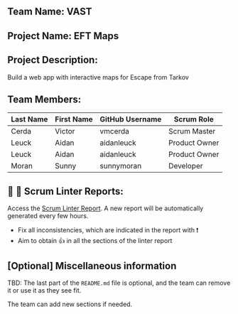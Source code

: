 ## Team Name: VAST

## Project Name: EFT Maps

## Project Description:
Build a web app with interactive maps for Escape from Tarkov

## Team Members:

Last Name       | First Name      | GitHub Username    | Scrum Role
--------------- | --------------- | ------------------ | ---------------
Cerda           | Victor          | vmcerda            | Scrum Master
Leuck           | Aidan           | aidanleuck         | Product Owner
Leuck           | Aidan           | aidanleuck         | Product Owner
Moran           | Sunny           | sunnymoran         | Developer

## :eyes: :memo: Scrum Linter Reports:
Access the [Scrum Linter Report](http://cs.boisestate.edu/~bdit/ScrumLinter/CS471F21ScrumLinterReports/CS471-F21-Team3_EyEVMugSoaJ7sP7WbNyneeByUmBCYPOkTGlll9vC/). A new report will be automatically generated every few hours.
- Fix all inconsistencies, which are indicated in the report with :heavy_exclamation_mark:
- Aim to obtain :thumbsup: in all the sections of the linter report

## [Optional] Miscellaneous information
TBD: The last part of the `README.md` file is optional, and the team can remove it or use it as they see fit.

The team can add new sections if needed.
